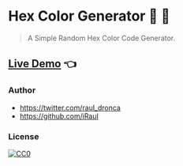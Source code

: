 # Hex Color Generator 🔵  🔴
> A Simple Random Hex Color Code Generator.

## [Live Demo](https://iraul.github.io/hex-color-generator/) 👈

### Author

* https://twitter.com/raul_dronca
* https://github.com/iRaul

### License

[![CC0](https://licensebuttons.net/p/zero/1.0/88x31.png)](https://creativecommons.org/publicdomain/zero/1.0/)

